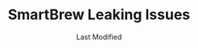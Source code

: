 ---
title: SmartBrew Leaking Issues
date: Last Modified 
permalink: /smartbrew/kb/leaking/
eleventyNavigation:
  parent: Knowledge Base
  key: Leaking
  order: 110
  title: Leaking
tags:
  -  
  - 
---